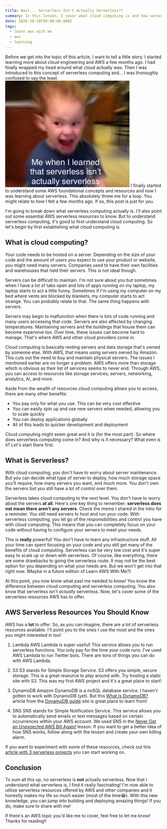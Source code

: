 ```yaml
---
title: Wait... Serverless Isn't Actually Serverless??
summary: In this lesson, I cover what cloud computing is and how serverless computing works. I also outline some useful serverless resources offered by AWS.
date: 2020-10-30T00:00:00.000Z
tags:
  - learn aws with me
  - aws
  - learning
---
```


Before we get into the topic of this article, I want to tell a little story. I started learning more about cloud engineering and AWS a few months ago. I had finally wrapped my head around what cloud actually was. Then I was introduced to this concept of serverless computing and... I was thoroughly confused to say the least.
<img src="/static/img/serverless-meme.jpg" alt="Meme of boy screaming with the caption: Me when I learned that serverless isn't actually serverless" width="400">
I finally started to understand some AWS foundational concepts and resources and now I was learning about serverless. This absolutely threw me for a loop. You might relate to how I felt a few months ago. If so, this post is just for you.

I'm going to break down what serverless computing actually is. I'll also point out some essential AWS serverless resources to know. But to understand serverless computing, it's good to first understand cloud computing. So let's begin by first establishing what cloud computing is.

## What is cloud computing?

Your code needs to be hosted on a server. Depending on the size of your code and the amount of users you expect to use your product or website, you might need many servers. Companies used to have their own facilities and warehouses that held their servers. This is not ideal though.

Servers can be difficult to maintain. I'm not sure about you but sometimes when I have a lot of tabs open and lots of apps running on my laptop, my laptop starts to act a little funny. Sometimes if I'm using my computer on my bed where vents are blocked by blankets, my computer starts to act strange. You can probably relate to that. The same thing happens with servers.

Servers may begin to malfunction when there is lots of code running and many users accessing that code. Servers are also affected by changing temperatures. Maintaining servers and the buildings that house them can become expensive too. Over time, these issues can become hard to manage. That's where AWS and other cloud providers come in.

Cloud computing is basically renting servers and data storage that's owned by someone else. With AWS, that means using servers owned by Amazon. This cuts out the need to buy and maintain physical servers. The issues I mentioned earlier are no longer a problem. AWS offers more than storage which is obvious as their list of services seems to never end. Through AWS, you can access to resources like storage services, servers, networking, analytics, AI, and more.

Aside from the wealth of resources cloud computing allows you to access, there are many other benefits:

- You pay only for what you use. This can be very cost effective
- You can easily spin up and use new servers when needed, allowing you to scale quickly
- You can deploy applications globally
- All of this leads to quicker development and deployment

Cloud computing might seem great and it is (for the most part). So where does serverless computing come in? And why is it necessary? What even *is* it? Let's start there first.

## What is Serverless?

With cloud computing, you don't have to worry about server maintenance. But you can decide what type of server to deploy, how much storage space you'll require, how many servers you want, and much more. You don't own the servers but you still have a lot of control over them.

Serverless takes cloud computing to the next level. You don't have to worry about the servers **at all**. Here's one key thing to remember: **serverless does not mean there aren't any servers**. Check the meme I shared in the intro for a reminder. You still need servers to host and run your code. With serverless computing, you let go of the responsibilities and control you have with cloud computing. This means that you can completely focus on your code without having to configure your servers to meet your needs.

This is **really** powerful! You don't have to learn any infrastructure stuff. All your time can spent focusing on your code and you still get many of the benefits of cloud computing. Serverless can be very low cost and it's super easy to scale up or down with serverless. Of course, like everything, there are some drawbacks to going the serverless route. It may not be the best option for you depending on what your needs are. But we won't get into that right now. (Maybe in a future edition of Learn AWS With Me?)

At this point, you now know what past me needed to know! You know the difference between cloud computing and serverless computing. You also know that serverless isn't *actually* serverless. Now, let's cover some of the serverless resources AWS has to offer.

## AWS Serverless Resources You Should Know

AWS has a **lot** to offer. So, as you can imagine, there are a lot of serverless resources available. I'll point you to the ones I use the most and the ones you might interested in too!

1. Lambda
AWS Lambda is super useful! This service allows you to run serverless functions. You only pay for the time your code runs. I've used AWS Lambda to run Twitter bots. There are tons of things you can do with AWS Lambda.

2. S3
S3 stands for Simple Storage Service. S3 offers you simple, secure storage. This is a great resource to play around with. Try hosting a static site with S3. This was my first AWS project and it's a great place to start!

3. DynamoDB
Amazon DynamoDB is a noSQL database service. I haven't gotten to work with DynamoDB (yet). But this [What is DynamoDB?](https://www.dynamodbguide.com/what-is-dynamo-db/) article from the [DynamoDB guide](https://www.dynamodbguide.com/) site is great place to learn from!

4. SNS
SNS stands for Simple Notification Service. This service allows you to automatically send emails or text messages based on certain occurrences within your AWS account. We used SNS in the [Never Get an Unexpected AWS Bill Again!](https://www.ceoraford.com/posts/never-get-an-unexpected-aws-bill-again!/) lesson. If you want to get a better idea of how SNS works, follow along with the lesson and create your own billing alarm.

If you want to experiment with some of these resources, check out this [article with 3 serverless projects](https://www.thedevcoach.co.uk/serverless-beginner-project/) you can start working on.

## Conclusion

To sum all this up, no serverless is **not** actually serverless. Now that I understand what serverless is, I find it really fascinating! I'm now able to utilize serverless resources offered by AWS and other companies and it honestly makes my life so much easier (most of the time😂). With this new knowledge, you can jump into building and deploying amazing things! If you do, make sure to share with me!

If there's an AWS topic you'd like me to cover, feel free to let me know! Thanks for reading!!
